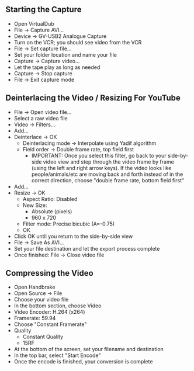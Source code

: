 ## Starting the Capture
* Open VirtualDub
* File -> Capture AVI...
* Device -> GV-USB2 Analogue Capture
* Turn on the VCR; you should see video from the VCR
* File -> Set capture file...
* Set your folder location and name your file
* Capture -> Capture video...
* Let the tape play as long as needed
* Capture -> Stop capture
* File -> Exit capture mode

## Deinterlacing the Video / Resizing For YouTube
* File -> Open video file...
* Select a raw video file
* Video -> Filters...
* Add...
* Deinterlace -> OK
    - Deinterlacing mode -> Interpolate using Yadif algorithm
    - Field order -> Double frame rate, top field first
        - IMPORTANT: Once you select this filter, go back to your side-by-side video view and step through the video frame by frame (using the left and right arrow keys).  If the video looks like people/animals/etc are moving back and forth instead of in the correct direction, choose "double frame rate, bottom field first"
* Add...
* Resize -> OK
    - Aspect Ratio: Disabled
    - New Size:
        - Absolute (pixels)
        - 960 x 720
    - Filter mode: Precise bicubic (A=-0.75)
    - OK
* Click OK until you return to the side-by-side view
* File -> Save As AVI...
* Set your file destination and let the export process complete
* Once finished: File -> Close video file

## Compressing the Video
* Open Handbrake
* Open Source -> File
* Choose your video file
* In the bottom section, choose Video
* Video Encoder: H.264 (x264)
* Framerate: 59.94
* Choose "Constant Framerate"
* Quality
    - Constant Quality
    - 15RF
* At the bottom of the screen, set your filename and destination
* In the top bar, select "Start Encode"
* Once the encode is finished, your conversion is complete
